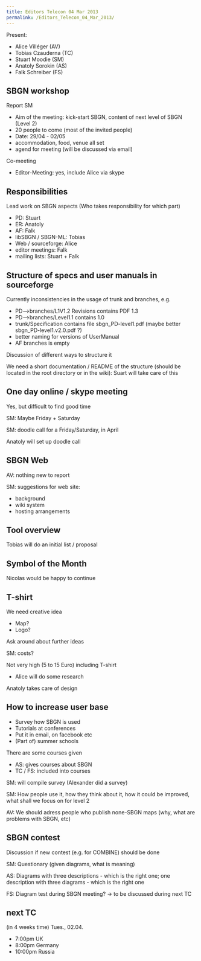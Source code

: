 ```yaml
---
title: Editors Telecon 04 Mar 2013
permalink: /Editors_Telecon_04_Mar_2013/
---
```


Present:

-   Alice Villéger (AV)
-   Tobias Czauderna (TC)
-   Stuart Moodie (SM)
-   Anatoly Sorokin (AS)
-   Falk Schreiber (FS)

SBGN workshop
-------------

Report SM

-   Aim of the meeting: kick-start SBGN, content of next level of SBGN (Level 2)
-   20 people to come (most of the invited people)
-   Date: 29/04 - 02/05
-   accommodation, food, venue all set
-   agend for meeting (will be discussed via email)

Co-meeting

-   Editor-Meeting: yes, include Alice via skype

Responsibilities
----------------

Lead work on SBGN aspects (Who takes responsibility for which part)

-   PD: Stuart
-   ER: Anatoly
-   AF: Falk
-   libSBGN / SBGN-ML: Tobias
-   Web / sourceforge: Alice
-   editor meetings: Falk
-   mailing lists: Stuart + Falk

Structure of specs and user manuals in sourceforge
--------------------------------------------------

Currently inconsistencies in the usage of trunk and branches, e.g.

-   PD--&gt;branches/L1V1.2 Revisions contains PDF 1.3
-   PD--&gt;branches/Level1.1 contains 1.0
-   trunk/Specification contains file sbgn_PD-level1.pdf (maybe better sbgn_PD-level1.v2.0.pdf ?)
-   better naming for versions of UserManual
-   AF branches is empty

Discussion of different ways to structure it

We need a short documentation / README of the structure (should be located in the root directory or in the wiki): Suart will take care of this

One day online / skype meeting
------------------------------

Yes, but difficult to find good time

SM: Maybe Friday + Saturday

SM: doodle call for a Friday/Saturday, in April

Anatoly will set up doodle call

SBGN Web
--------

AV: nothing new to report

SM: suggestions for web site:

-   background
-   wiki system
-   hosting arrangements

Tool overview
-------------

Tobias will do an initial list / proposal

Symbol of the Month
-------------------

Nicolas would be happy to continue

T-shirt
-------

We need creative idea

-   Map?
-   Logo?

Ask around about further ideas

SM: costs?

Not very high (5 to 15 Euro) including T-shirt

-   Alice will do some research

Anatoly takes care of design

How to increase user base
-------------------------

-   Survey how SBGN is used
-   Tutorials at conferences
-   Put it in email, on facebook etc
-   (Part of) summer schools

There are some courses given

-   AS: gives courses about SBGN
-   TC / FS: included into courses

SM: will compile survey (Alexander did a survey)

SM: How people use it, how they think about it, how it could be improved, what shall we focus on for level 2

AV: We should adress people who publish none-SBGN maps (why, what are problems with SBGN, etc)

SBGN contest
------------

Discussion if new contest (e.g. for COMBINE) should be done

SM: Questionary (given diagrams, what is meaning)

AS: Diagrams with three descriptions - which is the right one; one description with three diagrams - which is the right one

FS: Diagram test during SBGN meeting? -&gt; to be discussed during next TC

next TC
-------

(in 4 weeks time) Tues., 02.04.

-   7:00pm UK
-   8:00pm Germany
-   10:00pm Russia
